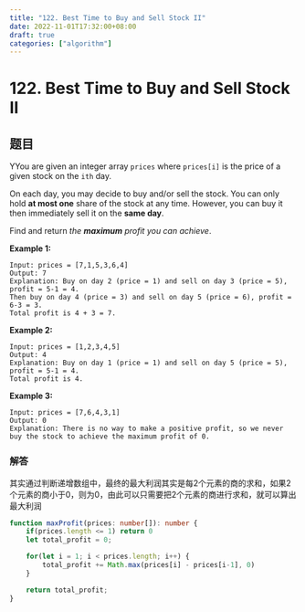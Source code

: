 ```yaml
---
title: "122. Best Time to Buy and Sell Stock II"
date: 2022-11-01T17:32:00+08:00
draft: true
categories: ["algorithm"]
---
```




# 122. Best Time to Buy and Sell Stock II



## 题目

YYou are given an integer array `prices` where `prices[i]` is the price of a given stock on the `ith` day.

On each day, you may decide to buy and/or sell the stock. You can only hold **at most one** share of the stock at any time. However, you can buy it then immediately sell it on the **same day**.

Find and return *the **maximum** profit you can achieve*.

 

**Example 1:**

```
Input: prices = [7,1,5,3,6,4]
Output: 7
Explanation: Buy on day 2 (price = 1) and sell on day 3 (price = 5), profit = 5-1 = 4.
Then buy on day 4 (price = 3) and sell on day 5 (price = 6), profit = 6-3 = 3.
Total profit is 4 + 3 = 7.
```

**Example 2:**

```
Input: prices = [1,2,3,4,5]
Output: 4
Explanation: Buy on day 1 (price = 1) and sell on day 5 (price = 5), profit = 5-1 = 4.
Total profit is 4.
```

**Example 3:**

```
Input: prices = [7,6,4,3,1]
Output: 0
Explanation: There is no way to make a positive profit, so we never buy the stock to achieve the maximum profit of 0.
```

 

### 解答

其实通过判断递增数组中，最终的最大利润其实是每2个元素的商的求和，如果2个元素的商小于0，则为0，由此可以只需要把2个元素的商进行求和，就可以算出最大利润

```typescript
function maxProfit(prices: number[]): number {
    if(prices.length <= 1) return 0
    let total_profit = 0;

    for(let i = 1; i < prices.length; i++) {
        total_profit += Math.max(prices[i] - prices[i-1], 0)
    }

    return total_profit;
}
```








